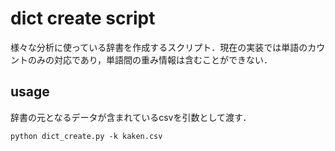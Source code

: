# dict create script
様々な分析に使っている辞書を作成するスクリプト．現在の実装では単語のカウントのみの対応であり，単語間の重み情報は含むことができない．

## usage
辞書の元となるデータが含まれているcsvを引数として渡す．
```
python dict_create.py -k kaken.csv
```
